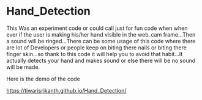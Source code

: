 # Hand_Detection
This Was an experiment code or could call just for fun code when when ever if the user is making his/her hand visible in the web_cam frame...Then a sound will be ringed...There can be some usage of this code where there are lot of Developers or people keep on biting there nails or biting there finger skin...so thank to this code it will help you to avoid that habit...It actually detects your hand and makes sound or else there will be no sound will be made.

Here is the demo of the code

https://tiwarisrikanth.github.io/Hand_Detection/
